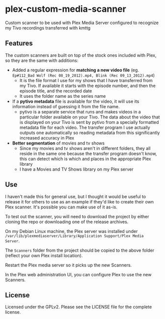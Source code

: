 plex-custom-media-scanner
=========================

Custom scanner to be used with Plex Media Server configured to recognize my Tivo recordings transferred with kmttg

## Features

The custom scanners are built on top of the stock ones included with Plex, so they are the same with additions:
* Added a regular expression for **matching a new video file** (eg. `Ep#112_Bad Wolf (Rec 08_19_2012).mp4, Blink (Rec 09_13_2012).mp4`)
  * It is the file format I use for my shows that I have transferred from my Tivo. If available it starts with the episode number, and then the episode title, and the recorded date
  * It uses the folder name as the series name
* If a **pytivo metadata** file is available for the video, it will use its information instead of guessing it from the file name.
  * pytivo is a separate service that runs and makes videos in a particular folder available on your Tivo. The data about the video that is displayed on your Tivo is sent by pytivo from a specially formatted metadata file for each video. The transfer program I use actually outputs one automatically so reading metadata from this significantly increased accuracy in Plex
* **Better segmentation** of movies and tv shows
  * Since my movies and tv shows aren't in different folders, they all reside in the same one because the transfer program doesn't know, this can detect which is which and places in the appropriate Plex library
  * I have a Movies and TV Shows library on my Plex server

## Use

I haven't made this for general use, but I thought it would be useful to release it for others to use as an example if they'd like to create their own Plex scanner. It's possible you can make use of it as-is.

To test out the scanner, you will need to download the project by either cloning the repo or downloading one of the release archives. 

On my Debian Linux machine, the Plex server was installed under `/var/lib/plexmediaserver/Library/Application Support/Plex Media Server`.

The `Scanners` folder from the project should be copied to the above folder (reflect your own Plex install location).

Restart the Plex media server so it picks up the new Scanners.

In the Plex web administration UI, you can configure Plex to use the new Scanners.

## License

Licensed under the GPLv2. Please see the LICENSE file for the complete license.
